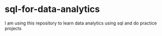 # sql-for-data-analytics
I am using this repository to learn data analytics using sql and do practice projects
